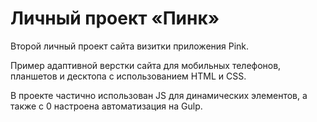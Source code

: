 # Личный проект «Пинк» 

Второй личный проект сайта визитки приложения Pink.

Пример адаптивной верстки сайта для мобильных телефонов, планшетов и десктопа с использованием HTML и CSS.

В проекте частично использован JS для динамических элементов, а также с 0 настроена автоматизация на Gulp.
